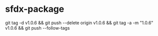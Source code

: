 # sfdx-package

git tag -d v1.0.6 && git push --delete origin v1.0.6 && git tag -a -m "1.0.6" v1.0.6 && git push --follow-tags